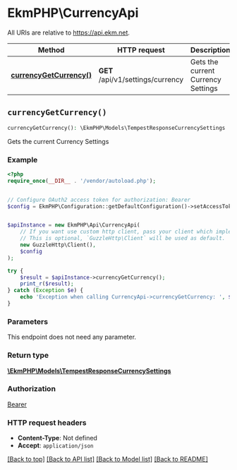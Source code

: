 # EkmPHP\CurrencyApi

All URIs are relative to https://api.ekm.net.

Method | HTTP request | Description
------------- | ------------- | -------------
[**currencyGetCurrency()**](CurrencyApi.md#currencyGetCurrency) | **GET** /api/v1/settings/currency | Gets the current Currency Settings


## `currencyGetCurrency()`

```php
currencyGetCurrency(): \EkmPHP\Models\TempestResponseCurrencySettings
```

Gets the current Currency Settings

### Example

```php
<?php
require_once(__DIR__ . '/vendor/autoload.php');


// Configure OAuth2 access token for authorization: Bearer
$config = EkmPHP\Configuration::getDefaultConfiguration()->setAccessToken('YOUR_ACCESS_TOKEN');


$apiInstance = new EkmPHP\Api\CurrencyApi(
    // If you want use custom http client, pass your client which implements `GuzzleHttp\ClientInterface`.
    // This is optional, `GuzzleHttp\Client` will be used as default.
    new GuzzleHttp\Client(),
    $config
);

try {
    $result = $apiInstance->currencyGetCurrency();
    print_r($result);
} catch (Exception $e) {
    echo 'Exception when calling CurrencyApi->currencyGetCurrency: ', $e->getMessage(), PHP_EOL;
}
```

### Parameters

This endpoint does not need any parameter.

### Return type

[**\EkmPHP\Models\TempestResponseCurrencySettings**](../Model/TempestResponseCurrencySettings.md)

### Authorization

[Bearer](../../README.md#Bearer)

### HTTP request headers

- **Content-Type**: Not defined
- **Accept**: `application/json`

[[Back to top]](#) [[Back to API list]](../../README.md#endpoints)
[[Back to Model list]](../../README.md#models)
[[Back to README]](../../README.md)
